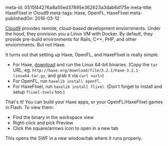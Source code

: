 meta-id: 0515f44276a8a55ed37895e362623a3dab6d175e
meta-title: HaxeFlixel in Cloud9
meta-tags: Haxe, OpenFL, HaxeFlixel
meta-publishedOn: 2016-03-12

[Cloud9](https://c9.io/) provides remote, cloud-based development enviornments. Under the hood, they provision you a Linux VM with Docker. By default, they provide pre-build environments for Rails, C++, PHP, and other enviornments. But not Haxe.

It turns out that setting up Haxe, OpenFL, and HaxeFlixel is really simple.

- For Haxe, [download](http://haxe.org/download/) and run the Linux 64-bit binaries. (Copy the `tar` URL, eg. `http://haxe.org/download/file/3.2.1/haxe-3.2.1-linux64.tar.gz`, and grab it via `curl <url>`)
- For OpenFL, run `haxelib install openfl`.
- For HaxeFlixel, run `haxelib install flixel`. (Don't forget to install and setup `flixel-tools` too.)

That's it! You can build your Haxe apps, or your OpenFL/HaxeFlixel games in Flash. To view them:

- Find the binary in the workspace view
- Right-click and pick Preview
- Click the square/arrows icon to open in a new tab

This opens the SWF in a new window/tab where it runs properly.